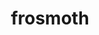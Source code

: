 ---
id: 873
title: frosmoth
types: [ice,bug]
image: https://raw.githubusercontent.com/PokeAPI/sprites/master/sprites/pokemon/873.png
---